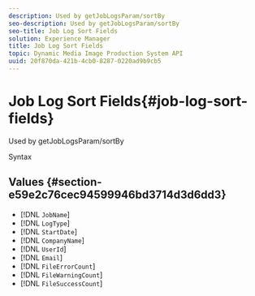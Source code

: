 ```yaml
---
description: Used by getJobLogsParam/sortBy
seo-description: Used by getJobLogsParam/sortBy
seo-title: Job Log Sort Fields
solution: Experience Manager
title: Job Log Sort Fields
topic: Dynamic Media Image Production System API
uuid: 20f870da-421b-4cb0-8287-0220ad9b9cb5
---
```


# Job Log Sort Fields{#job-log-sort-fields}

Used by getJobLogsParam/sortBy

 Syntax 

## Values {#section-e59e2c76cec94599946bd3714d3d6dd3}

* [!DNL `JobName`] 
* [!DNL `LogType`] 
* [!DNL `StartDate`] 
* [!DNL `CompanyName`] 
* [!DNL `UserId`] 
* [!DNL `Email`] 
* [!DNL `FileErrorCount`] 
* [!DNL `FileWarningCount`] 
* [!DNL `FileSuccessCount`]

